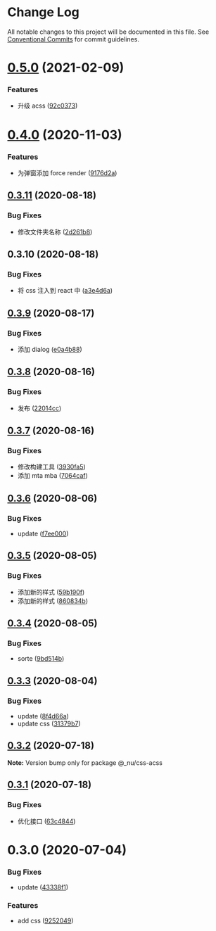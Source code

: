 # Change Log

All notable changes to this project will be documented in this file.
See [Conventional Commits](https://conventionalcommits.org) for commit guidelines.

# [0.5.0](https://github.com/nu-system/react/compare/@_nu/css-acss@0.4.0...@_nu/css-acss@0.5.0) (2021-02-09)

### Features

- 升级 acss ([92c0373](https://github.com/nu-system/react/commit/92c0373db8d90abec5924c4d1335f60c655f8edd))

# [0.4.0](https://github.com/nu-system/react/compare/@_nu/css-acss@0.3.11...@_nu/css-acss@0.4.0) (2020-11-03)

### Features

- 为弹窗添加 force render ([9176d2a](https://github.com/nu-system/react/commit/9176d2ad29986c6296b8ae35805c21978744736e))

## [0.3.11](https://github.com/nu-system/react/compare/@_nu/css-acss@0.3.10...@_nu/css-acss@0.3.11) (2020-08-18)

### Bug Fixes

- 修改文件夹名称 ([2d261b8](https://github.com/nu-system/react/commit/2d261b8de2b5a977482733d58902c17dd51ae880))

## 0.3.10 (2020-08-18)

### Bug Fixes

- 将 css 注入到 react 中 ([a3e4d6a](https://github.com/nu-system/react/commit/a3e4d6a22d345e02f2580b53212f6c063176d8b1))

## [0.3.9](https://github.com/nu-system/css/compare/@_nu/css-acss@0.3.8...@_nu/css-acss@0.3.9) (2020-08-17)

### Bug Fixes

- 添加 dialog ([e0a4b88](https://github.com/nu-system/css/commit/e0a4b8873d0f46f37746a5f457c0164e9520ca55))

## [0.3.8](https://github.com/nu-system/css/compare/@_nu/css-acss@0.3.7...@_nu/css-acss@0.3.8) (2020-08-16)

### Bug Fixes

- 发布 ([22014cc](https://github.com/nu-system/css/commit/22014cc0d056833c00f02db9409b19c508ca88f7))

## [0.3.7](https://github.com/nu-system/css/compare/@_nu/css-acss@0.3.6...@_nu/css-acss@0.3.7) (2020-08-16)

### Bug Fixes

- 修改构建工具 ([3930fa5](https://github.com/nu-system/css/commit/3930fa508af689207d8d591aab09054b4023948e))
- 添加 mta mba ([7064caf](https://github.com/nu-system/css/commit/7064cafc7c0b5fa972ad8b5657164f17c94593e2))

## [0.3.6](https://github.com/nu-system/css/compare/@_nu/css-acss@0.3.5...@_nu/css-acss@0.3.6) (2020-08-06)

### Bug Fixes

- update ([f7ee000](https://github.com/nu-system/css/commit/f7ee000c625d6adbc8042b72638cef0d687a8fff))

## [0.3.5](https://github.com/nu-system/css/compare/@_nu/css-acss@0.3.4...@_nu/css-acss@0.3.5) (2020-08-05)

### Bug Fixes

- 添加新的样式 ([59b190f](https://github.com/nu-system/css/commit/59b190f2b9be884f5077430316157570b105146f))
- 添加新的样式 ([860834b](https://github.com/nu-system/css/commit/860834bfc4b2696f021dd2335d9fd99200366f00))

## [0.3.4](https://github.com/nu-system/css/compare/@_nu/css-acss@0.3.3...@_nu/css-acss@0.3.4) (2020-08-05)

### Bug Fixes

- sorte ([9bd514b](https://github.com/nu-system/css/commit/9bd514bf36d909954ec7c9ac9b88698d7ceab8b6))

## [0.3.3](https://github.com/nu-system/css/compare/@_nu/css-acss@0.3.2...@_nu/css-acss@0.3.3) (2020-08-04)

### Bug Fixes

- update ([8f4d66a](https://github.com/nu-system/css/commit/8f4d66a09c6fed24e49f6e3c7b378d203349619d))
- update css ([31379b7](https://github.com/nu-system/css/commit/31379b7e5208aff4ca176ab4d34ff0eede4c4716))

## [0.3.2](https://github.com/nu-system/css/compare/@_nu/css-acss@0.3.1...@_nu/css-acss@0.3.2) (2020-07-18)

**Note:** Version bump only for package @\_nu/css-acss

## [0.3.1](https://github.com/nu-system/css/compare/@_nu/css-acss@0.3.0...@_nu/css-acss@0.3.1) (2020-07-18)

### Bug Fixes

- 优化接口 ([63c4844](https://github.com/nu-system/css/commit/63c484429f9ce4dd162d3200f547a289bc8b00c8))

# 0.3.0 (2020-07-04)

### Bug Fixes

- update ([43338f1](https://github.com/nu-system/css/commit/43338f17c5654c81aff1fcdf442acfa96785d0fd))

### Features

- add css ([9252049](https://github.com/nu-system/css/commit/9252049b6e7ba20ffb1dd3f47ab01de6e1a584ba))
